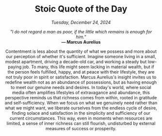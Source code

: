 <h1 align="center">Stoic Quote of the Day</h1>
<p align="center"><em>Tuesday, December 24, 2024</em></p>
<p align="center">
    <em>"I do not regard a man as poor, if the little which remains is enough for him."</em><br>
    <strong>— Marcus Aurelius</strong>
</p>

<p align="center" style="max-width:600px;margin:0 auto;">
    Contentment is less about the quantity of what we possess and more about our perception of whether it's sufficient. Imagine someone living in a small, modest apartment, driving a decade-old car, and working a steady but low-paying job. To many, this life might seem lacking in material wealth, but if the person feels fulfilled, happy, and at peace with their lifestyle, they are not truly poor in spirit or satisfaction. Marcus Aurelius's insight invites us to redefine wealth not as an abundance of possessions, but as having enough to meet our genuine needs and desires. In today's world, where social media often amplifies lifestyles of extravagance and abundance, this perspective reminds us that richness comes from within, rooted in gratitude and self-sufficiency. When we focus on what we genuinely need rather than what we might want, we liberate ourselves from the endless cycle of desire, finding solace and satisfaction in the simplicity and sufficiency of our current circumstances. This way, even in moments when resources are limited, a sense of inner richness can still flourish, undisturbed by external measures of success or prosperity.
</p>
